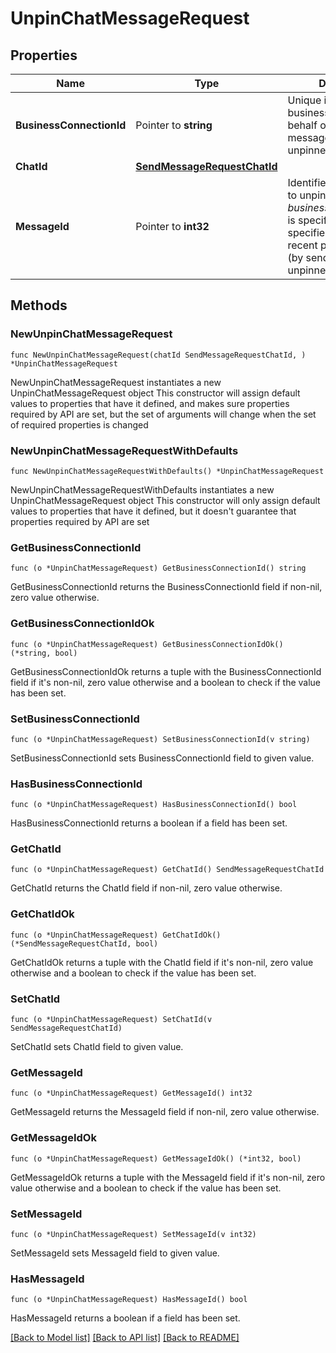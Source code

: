 # UnpinChatMessageRequest

## Properties

Name | Type | Description | Notes
------------ | ------------- | ------------- | -------------
**BusinessConnectionId** | Pointer to **string** | Unique identifier of the business connection on behalf of which the message will be unpinned | [optional] 
**ChatId** | [**SendMessageRequestChatId**](SendMessageRequestChatId.md) |  | 
**MessageId** | Pointer to **int32** | Identifier of the message to unpin. Required if *business\\_connection\\_id* is specified. If not specified, the most recent pinned message (by sending date) will be unpinned. | [optional] 

## Methods

### NewUnpinChatMessageRequest

`func NewUnpinChatMessageRequest(chatId SendMessageRequestChatId, ) *UnpinChatMessageRequest`

NewUnpinChatMessageRequest instantiates a new UnpinChatMessageRequest object
This constructor will assign default values to properties that have it defined,
and makes sure properties required by API are set, but the set of arguments
will change when the set of required properties is changed

### NewUnpinChatMessageRequestWithDefaults

`func NewUnpinChatMessageRequestWithDefaults() *UnpinChatMessageRequest`

NewUnpinChatMessageRequestWithDefaults instantiates a new UnpinChatMessageRequest object
This constructor will only assign default values to properties that have it defined,
but it doesn't guarantee that properties required by API are set

### GetBusinessConnectionId

`func (o *UnpinChatMessageRequest) GetBusinessConnectionId() string`

GetBusinessConnectionId returns the BusinessConnectionId field if non-nil, zero value otherwise.

### GetBusinessConnectionIdOk

`func (o *UnpinChatMessageRequest) GetBusinessConnectionIdOk() (*string, bool)`

GetBusinessConnectionIdOk returns a tuple with the BusinessConnectionId field if it's non-nil, zero value otherwise
and a boolean to check if the value has been set.

### SetBusinessConnectionId

`func (o *UnpinChatMessageRequest) SetBusinessConnectionId(v string)`

SetBusinessConnectionId sets BusinessConnectionId field to given value.

### HasBusinessConnectionId

`func (o *UnpinChatMessageRequest) HasBusinessConnectionId() bool`

HasBusinessConnectionId returns a boolean if a field has been set.

### GetChatId

`func (o *UnpinChatMessageRequest) GetChatId() SendMessageRequestChatId`

GetChatId returns the ChatId field if non-nil, zero value otherwise.

### GetChatIdOk

`func (o *UnpinChatMessageRequest) GetChatIdOk() (*SendMessageRequestChatId, bool)`

GetChatIdOk returns a tuple with the ChatId field if it's non-nil, zero value otherwise
and a boolean to check if the value has been set.

### SetChatId

`func (o *UnpinChatMessageRequest) SetChatId(v SendMessageRequestChatId)`

SetChatId sets ChatId field to given value.


### GetMessageId

`func (o *UnpinChatMessageRequest) GetMessageId() int32`

GetMessageId returns the MessageId field if non-nil, zero value otherwise.

### GetMessageIdOk

`func (o *UnpinChatMessageRequest) GetMessageIdOk() (*int32, bool)`

GetMessageIdOk returns a tuple with the MessageId field if it's non-nil, zero value otherwise
and a boolean to check if the value has been set.

### SetMessageId

`func (o *UnpinChatMessageRequest) SetMessageId(v int32)`

SetMessageId sets MessageId field to given value.

### HasMessageId

`func (o *UnpinChatMessageRequest) HasMessageId() bool`

HasMessageId returns a boolean if a field has been set.


[[Back to Model list]](../README.md#documentation-for-models) [[Back to API list]](../README.md#documentation-for-api-endpoints) [[Back to README]](../README.md)


